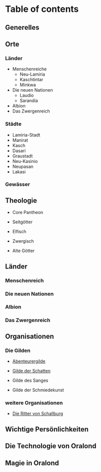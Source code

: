 # Table of contents

## Generelles

## Orte

### Länder

- Menschenreiche
    - Neu-Lamiria
    - Kaschtintar
    - Minkwa
- Die neuen Nationen
    - Laudio
    - Sarandia
- Albion
- Das Zwergenreich

### Städte
- Lamiria-Stadt
- Manirat
- Kasch
- Dasari
- Graustadt
- Neu-Kasinio
- Neupasan
- Lakasi

### Gewässer

## Theologie

- Core Pantheon

- Seitgötter

- Elfisch

- Zwergisch

- Alte Götter

## Länder

### Menschenreich

### Die neuen Nationen

### Albion

### Das Zwergenreich

## Organisationen

### Die Gilden

- [Abenteurergilde](Organisations/Guilds/Abenteurergilde.md)

- [Gilde der Schatten](Organisations/Guilds/Diebesgilde.md)

- Gilde des Sanges

- Gilde der Schmiedekunst

### weitere Organisationen

- [Die Ritter von Schallburg](Organisations/DieRitterVonSchallburg)

## Wichtige Persönlichkeiten
## Die Technologie von Oralond
## Magie in Oralond
